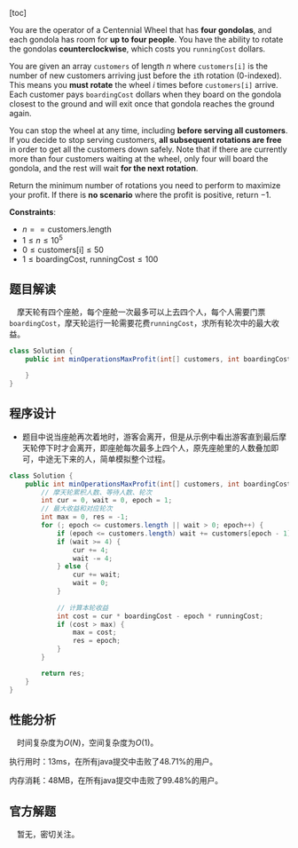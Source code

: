 [toc]

You are the operator of a Centennial Wheel that has **four gondolas**, and each gondola has room for **up to four people**. You have the ability to rotate the gondolas **counterclockwise**, which costs you `runningCost` dollars.

You are given an array `customers` of length $n$ where `customers[i]` is the number of new customers arriving just before the `i`th rotation (0-indexed). This means you **must rotate** the wheel $i$ times before `customers[i]` arrive. Each customer pays `boardingCost` dollars when they board on the gondola closest to the ground and will exit once that gondola reaches the ground again.

You can stop the wheel at any time, including **before serving all customers**. If you decide to stop serving customers, **all subsequent rotations are free** in order to get all the customers down safely. Note that if there are currently more than four customers waiting at the wheel, only four will board the gondola, and the rest will wait **for the next rotation**.

Return the minimum number of rotations you need to perform to maximize your profit. If there is **no scenario** where the profit is positive, return $-1$.



**Constraints**:

* $n == \text{customers.length}$
* $1 \le n \le 10^5$
* $0 \le \text{customers[i]} \le 50$
* $1 \le \text{boardingCost, runningCost} \le 100$



## 题目解读

&emsp;摩天轮有四个座舱，每个座舱一次最多可以上去四个人，每个人需要门票`boardingCost`，摩天轮运行一轮需要花费`runningCost`，求所有轮次中的最大收益。

```java
class Solution {
    public int minOperationsMaxProfit(int[] customers, int boardingCost, int runningCost) {

    }
}
```

## 程序设计

* 题目中说当座舱再次着地时，游客会离开，但是从示例中看出游客直到最后摩天轮停下时才会离开，即座舱每次最多上四个人，原先座舱里的人数叠加即可，中途无下来的人，简单模拟整个过程。

```java
class Solution {
    public int minOperationsMaxProfit(int[] customers, int boardingCost, int runningCost) {
        // 摩天轮累积人数、等待人数、轮次
        int cur = 0, wait = 0, epoch = 1;
        // 最大收益和对应轮次
        int max = 0, res = -1;
        for (; epoch <= customers.length || wait > 0; epoch++) {
            if (epoch <= customers.length) wait += customers[epoch - 1];
            if (wait >= 4) {
                cur += 4;
                wait -= 4;
            } else {
                cur += wait;
                wait = 0;
            }
            
            // 计算本轮收益
            int cost = cur * boardingCost - epoch * runningCost;
            if (cost > max) {
                max = cost;
                res = epoch;
            }
        }

        return res;
    }
}
```

## 性能分析

&emsp;时间复杂度为$O(N)$，空间复杂度为$O(1)$。

执行用时：13ms，在所有java提交中击败了48.71%的用户。

内存消耗：48MB，在所有java提交中击败了99.48%的用户。

## 官方解题

&emsp;暂无，密切关注。